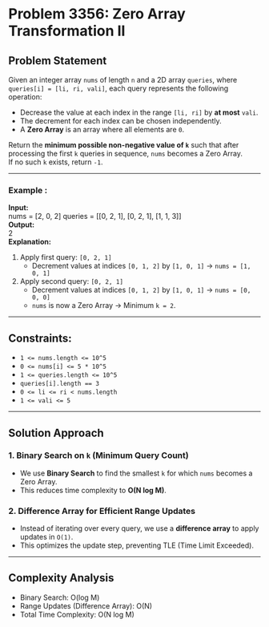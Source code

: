 # Problem 3356: Zero Array Transformation II

## Problem Statement
Given an integer array `nums` of length `n` and a 2D array `queries`, where `queries[i] = [li, ri, vali]`, each query represents the following operation:

- Decrease the value at each index in the range `[li, ri]` by **at most** `vali`.
- The decrement for each index can be chosen independently.
- A **Zero Array** is an array where all elements are `0`.

Return the **minimum possible non-negative value of `k`** such that after processing the first `k` queries in sequence, `nums` becomes a Zero Array.  
If no such `k` exists, return `-1`.

---

### Example :

**Input:**  
nums = [2, 0, 2]
queries = [[0, 2, 1], [0, 2, 1], [1, 1, 3]]  
**Output:**  
2  
**Explanation:**
1. Apply first query: `[0, 2, 1]`  
   - Decrement values at indices `[0, 1, 2]` by `[1, 0, 1]` → `nums = [1, 0, 1]`
2. Apply second query: `[0, 2, 1]`  
   - Decrement values at indices `[0, 1, 2]` by `[1, 0, 1]` → `nums = [0, 0, 0]`  
   - `nums` is now a Zero Array → Minimum `k = 2`.

---

## Constraints:
- `1 <= nums.length <= 10^5`
- `0 <= nums[i] <= 5 * 10^5`
- `1 <= queries.length <= 10^5`
- `queries[i].length == 3`
- `0 <= li <= ri < nums.length`
- `1 <= vali <= 5`

---

## Solution Approach

### **1. Binary Search on `k` (Minimum Query Count)**
- We use **Binary Search** to find the smallest `k` for which `nums` becomes a Zero Array.
- This reduces time complexity to **O(N log M)**.

### **2. Difference Array for Efficient Range Updates**
- Instead of iterating over every query, we use a **difference array** to apply updates in `O(1)`.
- This optimizes the update step, preventing TLE (Time Limit Exceeded).

---

## Complexity Analysis
-	Binary Search: O(log M)
-	Range Updates (Difference Array): O(N)
-	Total Time Complexity: O(N log M)
